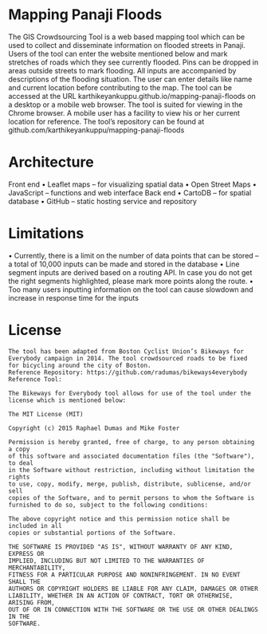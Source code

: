 # Mapping Panaji Floods
The GIS Crowdsourcing Tool is a web based mapping tool which can be used to collect and disseminate information on flooded streets in Panaji. Users of the tool can enter the website mentioned below and mark stretches of roads which they see currently flooded. Pins can be dropped in areas outside streets to mark flooding. All inputs are accompanied by descriptions of the flooding situation. The user can enter details like name and current location before contributing to the map. 
The tool can be accessed at the URL karthikeyankuppu.github.io/mapping-panaji-floods on a desktop or a mobile web browser. The tool is suited for viewing in the Chrome browser. A mobile user has a facility to view his or her current location for reference. 
The tool’s repository can be found at github.com/karthikeyankuppu/mapping-panaji-floods

# Architecture
Front end
   •	Leaflet maps – for visualizing spatial data
   •	Open Street Maps
   •	JavaScript – functions and web interface
Back end
   •	CartoDB – for spatial database
   •	GitHub – static hosting service and repository


# Limitations
   •	Currently, there is a limit on the number of data points that can be stored – a total of 10,000 inputs can be made and stored in the database
   •	Line segment inputs are derived based on a routing API. In case you do not get the right segments highlighted, please mark more points along the route. 
   •	Too many users inputting information on the tool can cause slowdown and increase in response time for the inputs


# License
	The tool has been adapted from Boston Cyclist Union’s Bikeways for Everybody campaign in 2014. The tool crowdsourced roads to be fixed for bicycling around the city of Boston. 
	Reference Repository: https://github.com/radumas/bikeways4everybody
	Reference Tool: 

	The Bikeways for Everybody tool allows for use of the tool under the license which is mentioned below:

	The MIT License (MIT)

	Copyright (c) 2015 Raphael Dumas and Mike Foster

	Permission is hereby granted, free of charge, to any person obtaining a copy
	of this software and associated documentation files (the "Software"), to deal
	in the Software without restriction, including without limitation the rights
	to use, copy, modify, merge, publish, distribute, sublicense, and/or sell
	copies of the Software, and to permit persons to whom the Software is
	furnished to do so, subject to the following conditions:

	The above copyright notice and this permission notice shall be included in all
	copies or substantial portions of the Software.

	THE SOFTWARE IS PROVIDED "AS IS", WITHOUT WARRANTY OF ANY KIND, EXPRESS OR
	IMPLIED, INCLUDING BUT NOT LIMITED TO THE WARRANTIES OF MERCHANTABILITY,
	FITNESS FOR A PARTICULAR PURPOSE AND NONINFRINGEMENT. IN NO EVENT SHALL THE
	AUTHORS OR COPYRIGHT HOLDERS BE LIABLE FOR ANY CLAIM, DAMAGES OR OTHER
	LIABILITY, WHETHER IN AN ACTION OF CONTRACT, TORT OR OTHERWISE, ARISING FROM,
	OUT OF OR IN CONNECTION WITH THE SOFTWARE OR THE USE OR OTHER DEALINGS IN THE
	SOFTWARE.


